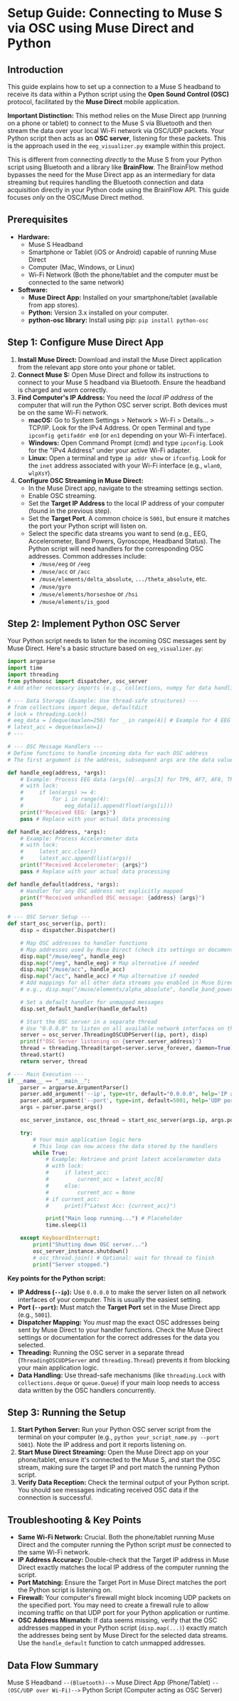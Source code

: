 # Setup Guide: Connecting to Muse S via OSC using Muse Direct and Python

## Introduction

This guide explains how to set up a connection to a Muse S headband to receive its data within a Python script using the **Open Sound Control (OSC)** protocol, facilitated by the **Muse Direct** mobile application.

**Important Distinction:** This method relies on the Muse Direct app (running on a phone or tablet) to connect to the Muse S via Bluetooth and then stream the data over your local Wi-Fi network via OSC/UDP packets. Your Python script then acts as an **OSC server**, listening for these packets. This is the approach used in the `eeg_visualizer.py` example within this project.

This is different from connecting *directly* to the Muse S from your Python script using Bluetooth and a library like **BrainFlow**. The BrainFlow method bypasses the need for the Muse Direct app as an intermediary for data streaming but requires handling the Bluetooth connection and data acquisition directly in your Python code using the BrainFlow API. This guide focuses *only* on the OSC/Muse Direct method.

## Prerequisites

*   **Hardware:**
    *   Muse S Headband
    *   Smartphone or Tablet (iOS or Android) capable of running Muse Direct
    *   Computer (Mac, Windows, or Linux)
    *   Wi-Fi Network (Both the phone/tablet and the computer must be connected to the same network)
*   **Software:**
    *   **Muse Direct App:** Installed on your smartphone/tablet (available from app stores).
    *   **Python:** Version 3.x installed on your computer.
    *   **python-osc library:** Install using pip: `pip install python-osc`

## Step 1: Configure Muse Direct App

1.  **Install Muse Direct:** Download and install the Muse Direct application from the relevant app store onto your phone or tablet.
2.  **Connect Muse S:** Open Muse Direct and follow its instructions to connect to your Muse S headband via Bluetooth. Ensure the headband is charged and worn correctly.
3.  **Find Computer's IP Address:** You need the *local IP address* of the computer that will run the Python OSC server script. Both devices must be on the same Wi-Fi network.
    *   **macOS:** Go to System Settings > Network > Wi-Fi > Details... > TCP/IP. Look for the IPv4 Address. Or open Terminal and type `ipconfig getifaddr en0` (or `en1` depending on your Wi-Fi interface).
    *   **Windows:** Open Command Prompt (cmd) and type `ipconfig`. Look for the "IPv4 Address" under your active Wi-Fi adapter.
    *   **Linux:** Open a terminal and type `ip addr show` or `ifconfig`. Look for the `inet` address associated with your Wi-Fi interface (e.g., `wlan0`, `wlpXsY`).
4.  **Configure OSC Streaming in Muse Direct:**
    *   In the Muse Direct app, navigate to the streaming settings section.
    *   Enable OSC streaming.
    *   Set the **Target IP Address** to the local IP address of your computer (found in the previous step).
    *   Set the **Target Port**. A common choice is `5001`, but ensure it matches the port your Python script will listen on.
    *   Select the specific data streams you want to send (e.g., EEG, Accelerometer, Band Powers, Gyroscope, Headband Status). The Python script will need handlers for the corresponding OSC addresses. Common addresses include:
        *   `/muse/eeg` or `/eeg`
        *   `/muse/acc` or `/acc`
        *   `/muse/elements/delta_absolute`, `.../theta_absolute`, etc.
        *   `/muse/gyro`
        *   `/muse/elements/horseshoe` or `/hsi`
        *   `/muse/elements/is_good`

## Step 2: Implement Python OSC Server

Your Python script needs to listen for the incoming OSC messages sent by Muse Direct. Here's a basic structure based on `eeg_visualizer.py`:

```python
import argparse
import time
import threading
from pythonosc import dispatcher, osc_server
# Add other necessary imports (e.g., collections, numpy for data handling)

# --- Data Storage (Example: Use thread-safe structures) ---
# from collections import deque, defaultdict
# lock = threading.Lock()
# eeg_data = [deque(maxlen=256) for _ in range(4)] # Example for 4 EEG channels
# latest_acc = deque(maxlen=1)
# ---

# --- OSC Message Handlers ---
# Define functions to handle incoming data for each OSC address
# The first argument is the address, subsequent args are the data values

def handle_eeg(address, *args):
    # Example: Process EEG data (args[0]..args[3] for TP9, AF7, AF8, TP10)
    # with lock:
    #     if len(args) >= 4:
    #         for i in range(4):
    #             eeg_data[i].append(float(args[i]))
    print(f"Received EEG: {args}")
    pass # Replace with your actual data processing

def handle_acc(address, *args):
    # Example: Process Accelerometer data
    # with lock:
    #     latest_acc.clear()
    #     latest_acc.append(list(args))
    print(f"Received Accelerometer: {args}")
    pass # Replace with your actual data processing

def handle_default(address, *args):
    # Handler for any OSC address not explicitly mapped
    print(f"Received unhandled OSC message: {address} {args}")
    pass

# --- OSC Server Setup ---
def start_osc_server(ip, port):
    disp = dispatcher.Dispatcher()

    # Map OSC addresses to handler functions
    # Map addresses used by Muse Direct (check its settings or documentation)
    disp.map("/muse/eeg", handle_eeg)
    disp.map("/eeg", handle_eeg) # Map alternative if needed
    disp.map("/muse/acc", handle_acc)
    disp.map("/acc", handle_acc) # Map alternative if needed
    # Add mappings for all other data streams you enabled in Muse Direct
    # e.g., disp.map("/muse/elements/alpha_absolute", handle_band_power)

    # Set a default handler for unmapped messages
    disp.set_default_handler(handle_default)

    # Start the OSC server in a separate thread
    # Use "0.0.0.0" to listen on all available network interfaces on the computer
    server = osc_server.ThreadingOSCUDPServer((ip, port), disp)
    print(f"OSC Server listening on {server.server_address}")
    thread = threading.Thread(target=server.serve_forever, daemon=True)
    thread.start()
    return server, thread

# --- Main Execution ---
if __name__ == "__main__":
    parser = argparse.ArgumentParser()
    parser.add_argument('--ip', type=str, default="0.0.0.0", help='IP address to listen on')
    parser.add_argument('--port', type=int, default=5001, help='UDP port to listen on')
    args = parser.parse_args()

    osc_server_instance, osc_thread = start_osc_server(args.ip, args.port)

    try:
        # Your main application logic here
        # This loop can now access the data stored by the handlers
        while True:
            # Example: Retrieve and print latest accelerometer data
            # with lock:
            #     if latest_acc:
            #         current_acc = latest_acc[0]
            #     else:
            #         current_acc = None
            # if current_acc:
            #     print(f"Latest Acc: {current_acc}")

            print("Main loop running...") # Placeholder
            time.sleep(1)

    except KeyboardInterrupt:
        print("Shutting down OSC server...")
        osc_server_instance.shutdown()
        # osc_thread.join() # Optional: wait for thread to finish
        print("Server stopped.")

```

**Key points for the Python script:**

*   **IP Address (`--ip`):** Use `0.0.0.0` to make the server listen on all network interfaces of your computer. This is usually the easiest setting.
*   **Port (`--port`):** Must match the **Target Port** set in the Muse Direct app (e.g., `5001`).
*   **Dispatcher Mapping:** You *must* map the exact OSC addresses being sent by Muse Direct to your handler functions. Check the Muse Direct settings or documentation for the correct addresses for the data you selected.
*   **Threading:** Running the OSC server in a separate thread (`ThreadingOSCUDPServer` and `threading.Thread`) prevents it from blocking your main application logic.
*   **Data Handling:** Use thread-safe mechanisms (like `threading.Lock` with `collections.deque` or `queue.Queue`) if your main loop needs to access data written by the OSC handlers concurrently.

## Step 3: Running the Setup

1.  **Start Python Server:** Run your Python OSC server script from the terminal on your computer (e.g., `python your_script_name.py --port 5001`). Note the IP address and port it reports listening on.
2.  **Start Muse Direct Streaming:** Open the Muse Direct app on your phone/tablet, ensure it's connected to the Muse S, and start the OSC stream, making sure the target IP and port match the running Python script.
3.  **Verify Data Reception:** Check the terminal output of your Python script. You should see messages indicating received OSC data if the connection is successful.

## Troubleshooting & Key Points

*   **Same Wi-Fi Network:** Crucial. Both the phone/tablet running Muse Direct and the computer running the Python script *must* be connected to the same Wi-Fi network.
*   **IP Address Accuracy:** Double-check that the Target IP address in Muse Direct exactly matches the local IP address of the computer running the script.
*   **Port Matching:** Ensure the Target Port in Muse Direct matches the port the Python script is listening on.
*   **Firewall:** Your computer's firewall might block incoming UDP packets on the specified port. You may need to create a firewall rule to allow incoming traffic on that UDP port for your Python application or runtime.
*   **OSC Address Mismatch:** If data seems missing, verify that the OSC addresses mapped in your Python script (`disp.map(...)`) exactly match the addresses being sent by Muse Direct for the selected data streams. Use the `handle_default` function to catch unmapped addresses.

## Data Flow Summary

Muse S Headband `--(Bluetooth)-->` Muse Direct App (Phone/Tablet) `--(OSC/UDP over Wi-Fi)-->` Python Script (Computer acting as OSC Server)